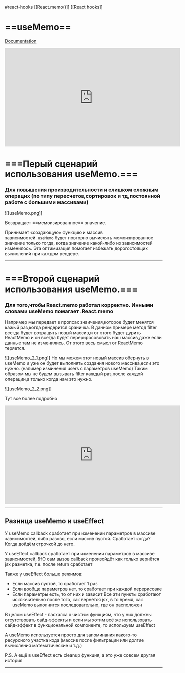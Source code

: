#react-hooks  [[React.memo()]] [[React hooks]]

# ==useMemo==
[Documentation](https://ru.reactjs.org/docs/hooks-reference.html#usememo)

<iframe width="560" height="315" src="https://www.youtube.com/embed/dHEf2Xm2_Qs" title="YouTube video player" frameborder="0" allow="accelerometer; autoplay; clipboard-write; encrypted-media; gyroscope; picture-in-picture" allowfullscreen></iframe>

# ===Перый сценарий использования useMemo.=== 
### Для повышения производительности и слишком сложным операцих (по типу пересчетов,сортировок и тд,постоянной работе с большими массивами)

![[useMemo.png]]


Возвращает ==мемоизированное== значение.

Принимает  «создающую» функцию и массив зависимостей. `useMemo` будет повторно вычислять мемоизированное значение только тогда, когда значение какой-либо из зависимостей изменилось. Эта оптимизация помогает избежать дорогостоящих вычислений при каждом рендере.

______________________________________________


# ===Второй сценарий использования useMemo.=== 
### Для того,чтобы React.memo работал корректно. Инными словами useMemo помагает .React.memo
Например мы передает в пропсах знаичения,которое будет менятся кажый раз,когда рендерится сраничка. 
В данном примере метод filter всегда будет возращять новый массив,и от этого будет дурить ReactMemo и он всегда будет перериросововать наш массив,даже если данные там не изменились. От этого весь смысл от ReactMemo теряется.

![[useMemo_2_1.png]]
Но мы можем этот новый массив обернуть в useMemo и уже он будет выполнять создания нового массива,если это нужно. (напимер изминения users с параметров useMemo)
Таким образом мы не будем вызывать filter каждый раз,после каждой операции,а только когда нам это нужно.

![[useMemo_2_2.png]]

Тут все более подробно 
<iframe width="560" height="315" src="https://www.youtube.com/embed/dHEf2Xm2_Qs?start=1820" title="YouTube video player" frameborder="0" allow="accelerometer; autoplay; clipboard-write; encrypted-media; gyroscope; picture-in-picture" allowfullscreen></iframe>


______________________________________

## Разница useMemo и useEffect

У useMemo callback сработает при изменении параметров в массиве зависимостей, либо разово, если массив пустой.
Сработает когда? Когда дойдём строчкой до него.

У useEffect callback сработает при изменении параметров в массиве зависимостей, !НО сам вызов callback произойдёт как только вернётся jsx разметка, т.е. после return сработает

Также у useEffect больше режимов:
- Если массив пустой, то сработает 1 раз
- Если вообще параметров нет, то сработает при каждой перерисовке
- Если параметры есть, то от них и зависит
Все эти пункты сработают исключительно после того, как вернётся jsx, в то время, как useMemo выполнится последовательно, где он расположен

В целом useEffect - пасхалка к чистым функциям, что у них должны отсутствовать сайд-эффекты и если мы хотим всё же использовать сайд-эффект в функциональной компоненте, то используем useEffect

А useMemo используется просто для запоминания какого-то ресурсного участка кода (массив после фильтрации или долгие вычисления математические и т.д.)

P.S. А ещё в useEffect есть cleanup функция, а это уже совсем другая история


______________________________________________
